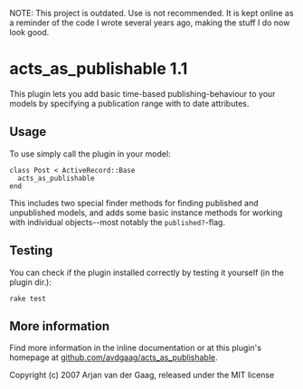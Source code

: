 NOTE: This project is outdated. Use is not recommended. It is kept online as a reminder of the code I wrote several years ago, making the stuff I do now look good.

# acts\_as\_publishable 1.1

This plugin lets you add basic time-based publishing-behaviour to your models by specifying a publication range with to date attributes.

## Usage

To use simply call the plugin in your model:

    class Post < ActiveRecord::Base
      acts_as_publishable
    end

This includes two special finder methods for finding published and unpublished models, and adds some basic instance methods for working with individual objects--most notably the `published?`-flag.

## Testing

You can check if the plugin installed correctly by testing it yourself (in the plugin dir.):

    rake test

## More information

Find more information in the inline documentation or at this plugin's homepage at [github.com/avdgaag/acts_as_publishable][1].

Copyright (c) 2007 Arjan van der Gaag, released under the MIT license

[1]: http://github.com/avdgaag/acts_as_publishable
